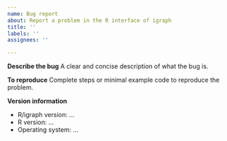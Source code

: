 ```yaml
---
name: Bug report
about: Report a problem in the R interface of igraph
title: ''
labels: ''
assignees: ''

---
```


**Describe the bug**
A clear and concise description of what the bug is.

**To reproduce**
Complete steps or minimal example code to reproduce the problem.

<!-- If you are confident that the issue is not in the R interface but in the
C core of igraph, please add it to the main [igraph repo](https://github.com/igraph/igraph)
instead.

If you are unsure, feel free to add your issue here - we will transfer it to
the main [igraph repo](https://github.com/igraph/igraph) if the root cause is
in the C core of igraph. -->

**Version information**

 - R/igraph version: ...
 - R version: ...
 - Operating system: ...
